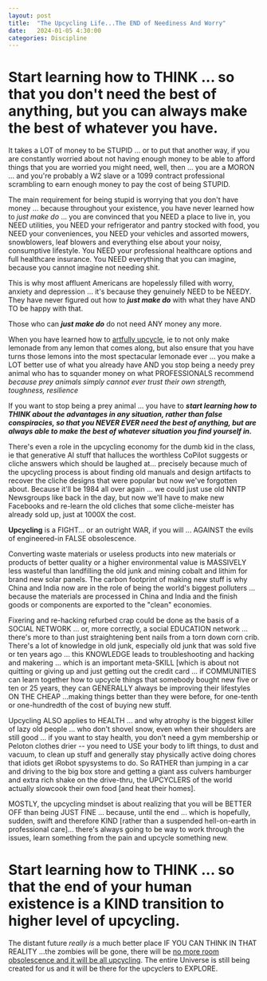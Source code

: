 ```yaml
---
layout: post
title:  "The Upcycling Life...The END of Neediness And Worry"
date:   2024-01-05 4:30:00
categories: Discipline
---
```




# Start learning how to THINK ... so that you don't need the best of anything, but you can always make the best of whatever you have.

It takes a LOT of money to be STUPID ... or to put that another way, if you are constantly worried about not having enough money to be able to afford things that you are worried you might need, well, then ... you are a MORON ... and you're probably a W2 slave or a 1099 contract professional scrambling to earn enough money to pay the cost of being STUPID. 

The main requirement for being stupid is worrying that you don't have money ... because throughout your existence, you have never learned how to *just make do* ... you are convinced that you NEED a place to live in, you NEED utilities, you NEED your refrigerator and pantry stocked with food, you NEED your conveniences, you NEED your vehicles and assorted mowers, snowblowers, leaf blowers and everything else about your noisy, consumptive lifestyle. You NEED your professional healthcare options and full healthcare insurance. You NEED everything that you can imagine, because you cannot imagine not needing shit. 

This is why most affluent Americans are hopelessly filled with worry, anxiety and depression ... it's because they genuinely NEED to be NEEDY. They have never figured out how to ***just make do*** with what they have AND TO be happy with that.

Those who can ***just make do*** do not need ANY money any more.  

When you have learned how to [artfully upcycle](https://brightly.eco/blog/upcycling-meaning), ie to not only make lemonade from any lemon that comes along, but also ensure that you have turns those lemons into the most spectacular lemonade ever ... you make a LOT better use of what you already have AND you stop being a needy prey animal who has to squander money on what PROFESSIONALS recommend *because prey animals simply cannot ever trust their own strength, toughness, resilience*

If you want to stop being a prey animal ... you have to ***start learning how to THINK about the advantages in any situation, rather than false conspiracies, so that you NEVER EVER need the best of anything, but are always able to make the best of whatever situation you find yourself in.***

There's even a role in the upcycling economy for the dumb kid in the class, ie that generative AI stuff that halluces the worthless CoPilot suggests or cliche answers which should be laughed at... precisely because much of the upcycling process is about finding old manuals and design artifacts to recover the cliche designs that were popular but now we've forgotten about. Because it'll be 1984 all over again ... we could just use old NNTP Newsgroups like back in the day, but now we'll have to make new Facebooks and re-learn the old cliches that some cliche-meister has already sold up, just at 1000X the cost.

**Upcycling** is a FIGHT... or an outright WAR, if you will ... AGAINST the evils of engineered-in FALSE obsolescence.

Converting waste materials or useless products into new materials or products of better quality or a higher environmental value is MASSIVELY less wasteful than landfilling the old junk and mining cobalt and lithim for brand new solar panels. The carbon footprint of making new stuff is why China and India now are in the role of being the world's biggest polluters ... because the materials are processed in China and India and the finish goods or components are exported to the "clean" economies.

Fixering and re-hacking refurbed crap could be done as the basis of a SOCIAL NETWORK ... or, more correctly, a social EDUCATION network ... there's more to than just straightening bent nails from a torn down corn crib. There's a lot of knowledge in old junk, especially old junk that was sold five or ten years ago ... this KNOWLEDGE leads to troubleshooting and hacking and makering ... which is an important meta-SKILL [which is about not quitting or giving up and just getting out the credit card ... if COMMUNITIES can learn together how to upcycle things that somebody bought new five or ten or 25 years, they can GENERALLY always be improving their lifestyles ON THE CHEAP ...making things better than they were before, for one-tenth or one-hundredth of the cost of buying new stuff.

Upcycling ALSO applies to HEALTH ... and why atrophy is the biggest killer of lazy old people ... who don't shovel snow, even when their shoulders are still good ... if you want to stay health, you don't need a gym membership or Peloton clothes drier -- you need to USE your body to lift things, to dust and vacuum, to clean up stuff and generally stay physically active doing chores that idiots get iRobot spysystems to do.  So RATHER than jumping in a car and driving to the big box store and getting a giant ass culvers hamburger and extra rich shake on the drive-thru, the UPCYCLERS of the world actually slowcook their own food [and heat their homes].

MOSTLY, the upcycling mindset is about realizing that you will be BETTER OFF than being JUST FINE ... because, until the end ... which is hopefully, sudden, swift and therefore KIND [rather than a suspended hell-on-earth in professional care]... there's always going to be way to work through the issues, learn something from the pain and upcycle something new.

# Start learning how to THINK ... so that the end of your human existence is a KIND transition to higher level of upcycling.

The distant future *really is* a much better place IF YOU CAN THINK IN THAT REALITY ...the zombies will be gone, there will be [no more room obsolescence and it will be all upcycling](https://www.biblestudytools.com/ecclesiastes/3.html). The entire Universe is still being created for us and it will be there for the upcyclers to EXPLORE.